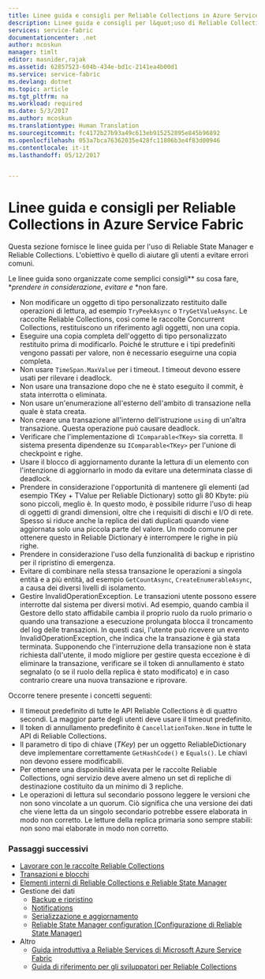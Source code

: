 ```yaml
---
title: Linee guida e consigli per Reliable Collections in Azure Service Fabric | Microsoft Docs
description: Linee guida e consigli per l&quot;uso di Reliable Collections in Service Fabric
services: service-fabric
documentationcenter: .net
author: mcoskun
manager: timlt
editor: masnider,rajak
ms.assetid: 62857523-604b-434e-bd1c-2141ea4b00d1
ms.service: service-fabric
ms.devlang: dotnet
ms.topic: article
ms.tgt_pltfrm: na
ms.workload: required
ms.date: 5/3/2017
ms.author: mcoskun
ms.translationtype: Human Translation
ms.sourcegitcommit: fc4172b27b93a49c613eb915252895e845b96892
ms.openlocfilehash: 053a7bca76362035e428fc11806b3e4f83d00946
ms.contentlocale: it-it
ms.lasthandoff: 05/12/2017


---
```

# <a name="guidelines-and-recommendations-for-reliable-collections-in-azure-service-fabric"></a>Linee guida e consigli per Reliable Collections in Azure Service Fabric
Questa sezione fornisce le linee guida per l'uso di Reliable State Manager e Reliable Collections. L'obiettivo è quello di aiutare gli utenti a evitare errori comuni.

Le linee guida sono organizzate come semplici consigli** su cosa fare, **prendere in considerazione,* *evitare e* *non fare.

* Non modificare un oggetto di tipo personalizzato restituito dalle operazioni di lettura, ad esempio `TryPeekAsync` o `TryGetValueAsync`. Le raccolte Reliable Collections, così come le raccolte Concurrent Collections, restituiscono un riferimento agli oggetti, non una copia.
* Eseguire una copia completa dell'oggetto di tipo personalizzato restituito prima di modificarlo. Poiché le strutture e i tipi predefiniti vengono passati per valore, non è necessario eseguirne una copia completa.
* Non usare `TimeSpan.MaxValue` per i timeout. I timeout devono essere usati per rilevare i deadlock.
* Non usare una transazione dopo che ne è stato eseguito il commit, è stata interrotta o eliminata.
* Non usare un'enumerazione all'esterno dell'ambito di transazione nella quale è stata creata.
* Non creare una transazione all'interno dell'istruzione `using` di un'altra transazione. Questa operazione può causare deadlock.
* Verificare che l'implementazione di `IComparable<TKey>` sia corretta. Il sistema presenta dipendenze su `IComparable<TKey>` per l'unione di checkpoint e righe.
* Usare il blocco di aggiornamento durante la lettura di un elemento con l'intenzione di aggiornarlo in modo da evitare una determinata classe di deadlock.
* Prendere in considerazione l'opportunità di mantenere gli elementi (ad esempio TKey + TValue per Reliable Dictionary) sotto gli 80 Kbyte: più sono piccoli, meglio è. In questo modo, è possibile ridurre l'uso di heap di oggetti di grandi dimensioni, oltre che i requisiti di dischi e I/O di rete. Spesso si riduce anche la replica dei dati duplicati quando viene aggiornata solo una piccola parte del valore. Un modo comune per ottenere questo in Reliable Dictionary è interrompere le righe in più righe.
* Prendere in considerazione l'uso della funzionalità di backup e ripristino per il ripristino di emergenza.
* Evitare di combinare nella stessa transazione le operazioni a singola entità e a più entità, ad esempio `GetCountAsync`, `CreateEnumerableAsync`, a causa dei diversi livelli di isolamento.
* Gestire InvalidOperationException. Le transazioni utente possono essere interrotte dal sistema per diversi motivi. Ad esempio, quando cambia il Gestore dello stato affidabile cambia il proprio ruolo da ruolo primario o quando una transazione a esecuzione prolungata blocca il troncamento del log delle transazioni. In questi casi, l'utente può ricevere un evento InvalidOperationException, che indica che la transazione è già stata terminata. Supponendo che l'interruzione della transazione non è stata richiesta dall'utente, il modo migliore per gestire questa eccezione è di eliminare la transazione, verificare se il token di annullamento è stato segnalato (o se il ruolo della replica è stato modificato) e in caso contrario creare una nuova transazione e riprovare.  

Occorre tenere presente i concetti seguenti:

* Il timeout predefinito di tutte le API Reliable Collections è di quattro secondi. La maggior parte degli utenti deve usare il timeout predefinito.
* Il token di annullamento predefinito è `CancellationToken.None` in tutte le API di Reliable Collections.
* Il parametro di tipo di chiave (*TKey*) per un oggetto ReliableDictionary deve implementare correttamente `GetHashCode()` e `Equals()`. Le chiavi non devono essere modificabili.
* Per ottenere una disponibilità elevata per le raccolte Reliable Collections, ogni servizio deve avere almeno un set di repliche di destinazione costituito da un minimo di 3 repliche.
* Le operazioni di lettura sul secondario possono leggere le versioni che non sono vincolate a un quorum.
  Ciò significa che una versione dei dati che viene letta da un singolo secondario potrebbe essere elaborata in modo non corretto.
  Le letture della replica primaria sono sempre stabili: non sono mai elaborate in modo non corretto.

### <a name="next-steps"></a>Passaggi successivi
* [Lavorare con le raccolte Reliable Collections](service-fabric-work-with-reliable-collections.md)
* [Transazioni e blocchi](service-fabric-reliable-services-reliable-collections-transactions-locks.md)
* [Elementi interni di Reliable Collections e Reliable State Manager](service-fabric-reliable-services-reliable-collections-internals.md)
* Gestione dei dati
  * [Backup e ripristino](service-fabric-reliable-services-backup-restore.md)
  * [Notifications](service-fabric-reliable-services-notifications.md)
  * [Serializzazione e aggiornamento](service-fabric-application-upgrade-data-serialization.md)
  * [Reliable State Manager configuration (Configurazione di Reliable State Manager)](service-fabric-reliable-services-configuration.md)
* Altro
  * [Guida introduttiva a Reliable Services di Microsoft Azure Service Fabric](service-fabric-reliable-services-quick-start.md)
  * [Guida di riferimento per gli sviluppatori per Reliable Collections](https://msdn.microsoft.com/library/azure/microsoft.servicefabric.data.collections.aspx)

